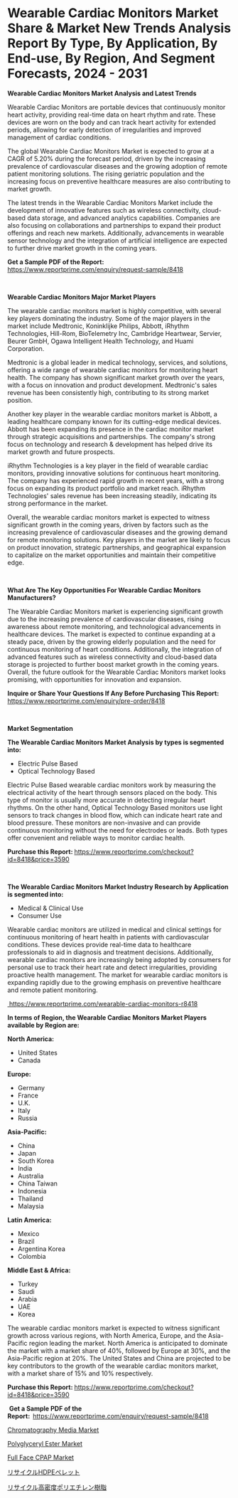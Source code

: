 <p><h1>Wearable Cardiac Monitors Market Share & Market New Trends Analysis Report By Type, By Application, By End-use, By Region, And Segment Forecasts, 2024 - 2031</h1></p><p><strong>Wearable Cardiac Monitors Market Analysis and Latest Trends</strong></p>
<p><p>Wearable Cardiac Monitors are portable devices that continuously monitor heart activity, providing real-time data on heart rhythm and rate. These devices are worn on the body and can track heart activity for extended periods, allowing for early detection of irregularities and improved management of cardiac conditions.</p><p>The global Wearable Cardiac Monitors Market is expected to grow at a CAGR of 5.20% during the forecast period, driven by the increasing prevalence of cardiovascular diseases and the growing adoption of remote patient monitoring solutions. The rising geriatric population and the increasing focus on preventive healthcare measures are also contributing to market growth.</p><p>The latest trends in the Wearable Cardiac Monitors Market include the development of innovative features such as wireless connectivity, cloud-based data storage, and advanced analytics capabilities. Companies are also focusing on collaborations and partnerships to expand their product offerings and reach new markets. Additionally, advancements in wearable sensor technology and the integration of artificial intelligence are expected to further drive market growth in the coming years.</p></p>
<p><strong>Get a Sample PDF of the Report:&nbsp;</strong> <a href="https://www.reportprime.com/enquiry/request-sample/8418">https://www.reportprime.com/enquiry/request-sample/8418</a></p>
<p>&nbsp;</p>
<p><strong>Wearable Cardiac Monitors Major Market Players</strong></p>
<p><p>The wearable cardiac monitors market is highly competitive, with several key players dominating the industry. Some of the major players in the market include Medtronic, Koninklijke Philips, Abbott, iRhythm Technologies, Hill-Rom, BioTelemetry Inc, Cambridge Heartwear, Servier, Beurer GmbH, Ogawa Intelligent Health Technology, and Huami Corporation.</p><p>Medtronic is a global leader in medical technology, services, and solutions, offering a wide range of wearable cardiac monitors for monitoring heart health. The company has shown significant market growth over the years, with a focus on innovation and product development. Medtronic's sales revenue has been consistently high, contributing to its strong market position.</p><p>Another key player in the wearable cardiac monitors market is Abbott, a leading healthcare company known for its cutting-edge medical devices. Abbott has been expanding its presence in the cardiac monitor market through strategic acquisitions and partnerships. The company's strong focus on technology and research & development has helped drive its market growth and future prospects.</p><p>iRhythm Technologies is a key player in the field of wearable cardiac monitors, providing innovative solutions for continuous heart monitoring. The company has experienced rapid growth in recent years, with a strong focus on expanding its product portfolio and market reach. iRhythm Technologies' sales revenue has been increasing steadily, indicating its strong performance in the market.</p><p>Overall, the wearable cardiac monitors market is expected to witness significant growth in the coming years, driven by factors such as the increasing prevalence of cardiovascular diseases and the growing demand for remote monitoring solutions. Key players in the market are likely to focus on product innovation, strategic partnerships, and geographical expansion to capitalize on the market opportunities and maintain their competitive edge.</p></p>
<p>&nbsp;</p>
<p><strong>What Are The Key Opportunities For Wearable Cardiac Monitors Manufacturers?</strong></p>
<p><p>The Wearable Cardiac Monitors market is experiencing significant growth due to the increasing prevalence of cardiovascular diseases, rising awareness about remote monitoring, and technological advancements in healthcare devices. The market is expected to continue expanding at a steady pace, driven by the growing elderly population and the need for continuous monitoring of heart conditions. Additionally, the integration of advanced features such as wireless connectivity and cloud-based data storage is projected to further boost market growth in the coming years. Overall, the future outlook for the Wearable Cardiac Monitors market looks promising, with opportunities for innovation and expansion.</p></p>
<p><strong>Inquire or Share Your Questions If Any Before Purchasing This Report:</strong> <a href="https://www.reportprime.com/enquiry/pre-order/8418">https://www.reportprime.com/enquiry/pre-order/8418</a></p>
<p>&nbsp;</p>
<p><strong>Market Segmentation</strong></p>
<p><strong>The Wearable Cardiac Monitors Market Analysis by types is segmented into:</strong></p>
<p><ul><li>Electric Pulse Based</li><li>Optical Technology Based</li></ul></p>
<p><p>Electric Pulse Based wearable cardiac monitors work by measuring the electrical activity of the heart through sensors placed on the body. This type of monitor is usually more accurate in detecting irregular heart rhythms. On the other hand, Optical Technology Based monitors use light sensors to track changes in blood flow, which can indicate heart rate and blood pressure. These monitors are non-invasive and can provide continuous monitoring without the need for electrodes or leads. Both types offer convenient and reliable ways to monitor cardiac health.</p></p>
<p><strong>Purchase this Report:&nbsp;</strong><a href="https://www.reportprime.com/checkout?id=8418&price=3590">https://www.reportprime.com/checkout?id=8418&price=3590</a></p>
<p>&nbsp;</p>
<p><strong>The Wearable Cardiac Monitors Market Industry Research by Application is segmented into:</strong></p>
<p><ul><li>Medical & Clinical Use</li><li>Consumer Use</li></ul></p>
<p><p>Wearable cardiac monitors are utilized in medical and clinical settings for continuous monitoring of heart health in patients with cardiovascular conditions. These devices provide real-time data to healthcare professionals to aid in diagnosis and treatment decisions. Additionally, wearable cardiac monitors are increasingly being adopted by consumers for personal use to track their heart rate and detect irregularities, providing proactive health management. The market for wearable cardiac monitors is expanding rapidly due to the growing emphasis on preventive healthcare and remote patient monitoring.</p></p>
<p><a href="https://www.reportprime.com/wearable-cardiac-monitors-r8418">&nbsp;https://www.reportprime.com/wearable-cardiac-monitors-r8418</a></p>
<p><strong>In terms of Region, the Wearable Cardiac Monitors Market Players available by Region are:</strong></p>
<p>
    <p> <strong> North America: </strong>
        <ul>
            <li>United States</li>
            <li>Canada</li>
        </ul>
        </p> 
    <p> <strong> Europe: </strong>
        <ul>
            <li>Germany</li>
            <li>France</li>
            <li>U.K.</li>
            <li>Italy</li>
            <li>Russia</li>
        </ul>
        </p> 
    <p> <strong> Asia-Pacific: </strong>
        <ul>
            <li>China</li>
            <li>Japan</li>
            <li>South Korea</li>
            <li>India</li>
            <li>Australia</li>
            <li>China Taiwan</li>
            <li>Indonesia</li>
            <li>Thailand</li>
            <li>Malaysia</li>
        </ul>
        </p> 
    <p> <strong> Latin America: </strong>
        <ul>
            <li>Mexico</li>
            <li>Brazil</li>
            <li>Argentina Korea</li>
            <li>Colombia</li>
        </ul>
        </p> 
    <p> <strong> Middle East & Africa: </strong>
        <ul>
            <li>Turkey</li>
            <li>Saudi</li>
            <li>Arabia</li>
            <li>UAE</li>
            <li>Korea</li>
        </ul>
    </p>
    </p>
<p><p>The wearable cardiac monitors market is expected to witness significant growth across various regions, with North America, Europe, and the Asia-Pacific region leading the market. North America is anticipated to dominate the market with a market share of 40%, followed by Europe at 30%, and the Asia-Pacific region at 20%. The United States and China are projected to be key contributors to the growth of the wearable cardiac monitors market, with a market share of 15% and 10% respectively.</p></p>
<p><strong>Purchase this Report: </strong><a href="https://www.reportprime.com/checkout?id=8418&price=3590">https://www.reportprime.com/checkout?id=8418&price=3590</a></p>
<p>&nbsp;<strong>Get a Sample PDF of the Report:&nbsp;&nbsp;</strong><a href="https://www.reportprime.com/enquiry/request-sample/8418">https://www.reportprime.com/enquiry/request-sample/8418</a></p>
<p><strong></strong></p>
<p><p><a href="https://issuu.com/reportprime-2/docs/chromatography-media-market-size-2030.pptx">Chromatography Media Market</a></p><p><a href="https://issuu.com/reportprime-2/docs/polyglyceryl-ester-market-size-2030.pptx">Polyglyceryl Ester Market</a></p><p><a href="https://github.com/elizabethdagraca/Market-Research-Report-List-2/blob/main/full-face-cpap-market.md">Full Face CPAP Market</a></p><p><a href="https://github.com/avwofrml53535/Market-Research-Report-List-1/blob/main/160571822845.md">リサイクルHDPEペレット</a></p><p><a href="https://github.com/vtbvgl20191192/Market-Research-Report-List-1/blob/main/482178622846.md">リサイクル高密度ポリエチレン樹脂</a></p></p>
